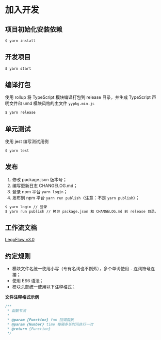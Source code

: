 # 加入开发

## 项目初始化安装依赖

```sh
$ yarn install
```

## 开发项目

```sh
$ yarn start
```

## 编译打包

使用 rollup 将 TypeScript 模块编译打包到 release 目录，并生成 TypeScript 声明文件和 umd 模块风格的主文件 `yypkg.min.js`

```sh
$ yarn release
```

## 单元测试

使用 jest 编写测试用例

```sh
$ yarn test
```

## 发布

1. 修改 package.json 版本号；
2. 编写更新日志 CHANGELOG.md；
3. 登录 npm 平台 `yarn login`；
4. 发布到 npm 平台 `yarn run publish`（注意：不是 `yarn publish`）；

```sh
$ yarn login // 登录
$ yarn run publish // 拷贝 package.json 和 CHANGELOG.md 到 release 目录，并发布到 npm 平台
```

## 工作流文档

[LegoFlow v3.0](https://legoflow.com/v3/)

## 约定规则

* 模块文件名统一使用小写（专有名词也不例外），多个单词使用 `-` 连词符号连接；
* 使用 ES6 语法；
* 模块头部统一使用以下注释格式；


**文件注释格式示例**

```js
/**
 * 函数节流
 *
 * @param {Function} fun 回调函数
 * @param {Number} time 每隔多长时间执行一次
 * @return {Function}
 */
````
